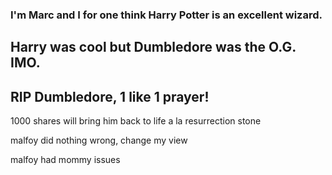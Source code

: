 ### I'm Marc and I for one think Harry Potter is an excellent wizard.

## Harry was cool but Dumbledore was the O.G. IMO.

## RIP Dumbledore, 1 like 1 prayer!

1000 shares will bring him back to life a la resurrection stone

malfoy did nothing wrong, change my view

malfoy had mommy issues 